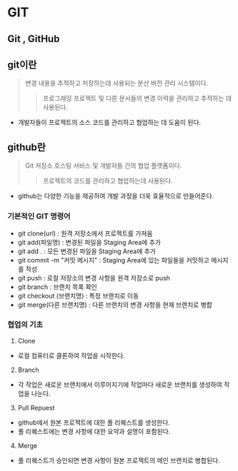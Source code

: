 GIT
===

Git , GitHub
--------------

## git이란
>	변경 내용을 추적하고 저장하는데 사용되는 분산 버전 관리 시스템이다.
>	>	프로그래밍 프로젝트 및 다른 문서들의 변경 이력을 관리하고 추적하는 데 사용된다.
+ 개발자들이 프로젝트의 소스 코드를 관리하고 협업하는 데 도움이 된다.

## github란
>	Git 저장소 호스팅 서비스 및 개발자들 간의 협업 플랫폼이다.
>	>	프로젝트의 코드를 관리하고 협업하는데 사용된다.
+ github는 다양한 기능을 제공하여 개발 과정을 더욱 효율적으로 만들어준다.

### 기본적인 GIT 명령어
+ git clone(url) : 원격 저장소에서 프로젝트를 가져옴
+ git add(파일명) :  변경된 파일을 Staging Area에 추가
+ git add . : 모든 변경된 파일을 Staging Area에 추가
+ git commit -m "커밋 메시지" : Staging Area에 있는 파일들을 커밋하고 메시지를 작성
+ git push : 로컬 저장소의 변경 사항을 원격 저장소로 push
+ git branch : 브랜치 목록 확인
+ git checkout (브랜치명) : 특정 브랜치로 이동
+ git merge(다른 브랜치명) : 다른 브랜치의 변경 사항을 현재 브랜치로 병합

### 협업의 기초
1. Clone
+ 로컬 컴퓨터로 클론하여 작업을 시작한다.
2. Branch
+ 각 작업은 새로운 브랜치에서 이루어지기에 작업마다 새로운 브랜치를 생성하여 작업을 나눈다.
3. Pull Repuest
+ github에서 원본 프로젝트에 대한 풀 리퀘스트를 생성한다.
+ 풀 리퀘스트에는 변경 사항에 대한 요약과 설명이 포함된다.
4. Merge
+ 풀 리퀘스트가 승인되면 변경 사항이 원본 프로젝트의 메인 브랜치로 병합된다.
